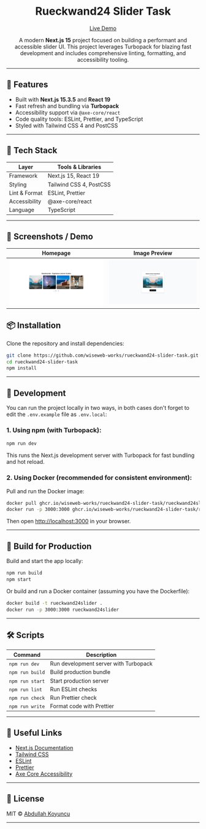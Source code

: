 <h1 align="center">Rueckwand24 Slider Task</h1>

<div align="center">

[Live Demo](https://rueckwand24-slider-task.vercel.app/)

A modern **Next.js 15** project focused on building a performant and accessible slider UI. This project leverages Turbopack for blazing fast development and includes comprehensive linting, formatting, and accessibility tooling.

</div>

---

## 🚀 Features

- Built with **Next.js 15.3.5** and **React 19**
- Fast refresh and bundling via **Turbopack**
- Accessibility support via `@axe-core/react`
- Code quality tools: ESLint, Prettier, and TypeScript
- Styled with Tailwind CSS 4 and PostCSS

---

## 🧱 Tech Stack

| Layer         | Tools & Libraries       |
| ------------- | ----------------------- |
| Framework     | Next.js 15, React 19    |
| Styling       | Tailwind CSS 4, PostCSS |
| Lint & Format | ESLint, Prettier        |
| Accessibility | @axe-core/react         |
| Language      | TypeScript              |

---

## 📸 Screenshots / Demo

|              Homepage               |              Image Preview              |
| :---------------------------------: | :-------------------------------------: |
| ![](./images/homepage.png?raw=true) | ![](./images/preview_page.png?raw=true) |

## 📦 Installation

Clone the repository and install dependencies:

```bash
git clone https://github.com/wiseweb-works/rueckwand24-slider-task.git
cd rueckwand24-slider-task
npm install
```

---

## 🧪 Development

You can run the project locally in two ways, in both cases don't forget to edit the `.env.example` file as `.env.local`:

### 1. Using npm (with Turbopack):

```bash
npm run dev
```

This runs the Next.js development server with Turbopack for fast bundling and hot reload.

### 2. Using Docker (recommended for consistent environment):

Pull and run the Docker image:

```bash
docker pull ghcr.io/wiseweb-works/rueckwand24-slider-task/rueckwand24slider:latest
docker run -p 3000:3000 ghcr.io/wiseweb-works/rueckwand24-slider-task/rueckwand24slider:latest
```

Then open [http://localhost:3000](http://localhost:3000) in your browser.

---

## 🔨 Build for Production

Build and start the app locally:

```bash
npm run build
npm start
```

Or build and run a Docker container (assuming you have the Dockerfile):

```bash
docker build -t rueckwand24slider .
docker run -p 3000:3000 rueckwand24slider
```

---

## 🛠 Scripts

| Command         | Description                           |
| --------------- | ------------------------------------- |
| `npm run dev`   | Run development server with Turbopack |
| `npm run build` | Build production bundle               |
| `npm run start` | Start production server               |
| `npm run lint`  | Run ESLint checks                     |
| `npm run check` | Run Prettier check                    |
| `npm run write` | Format code with Prettier             |

---

## 🔗 Useful Links

- [Next.js Documentation](https://nextjs.org/docs)
- [Tailwind CSS](https://tailwindcss.com/)
- [ESLint](https://eslint.org/)
- [Prettier](https://prettier.io/)
- [Axe Core Accessibility](https://github.com/dequelabs/axe-core-npm)

---

## 📄 License

MIT © [Abdullah Koyuncu](https://github.com/wiseweb-works)

---
